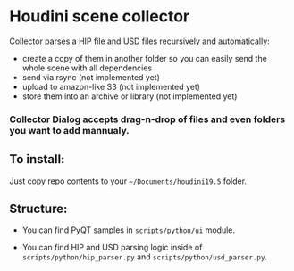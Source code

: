 # Houdini scene collector

Collector parses a HIP file and USD files recursively and automatically:
- create a copy of them in another folder so you can easily send the whole scene with all dependencies 
- send via rsync (not implemented yet)
- upload to amazon-like S3 (not implemented yet)
- store them into an archive or library (not implemented yet)

### Collector Dialog accepts drag-n-drop of files and even folders you want to add mannualy.

## To install:
Just copy repo contents to your `~/Documents/houdini19.5` folder.

## Structure:
- You can find PyQT samples in `scripts/python/ui` module.

- You can find HIP and USD parsing logic inside of `scripts/python/hip_parser.py` and `scripts/python/usd_parser.py`.
